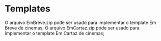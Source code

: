 # Templates
O arquivo EmBreve.zip pode ser usado para implementar o template Em Breve de cinemas;
O arquivo EmCartaz.zip pode ser usado para implementar o template Em Cartaz de cinemas;
